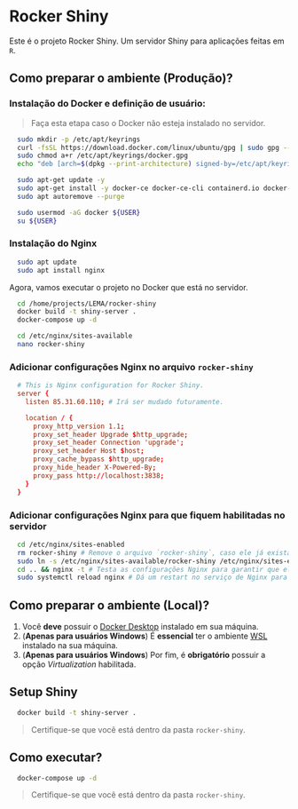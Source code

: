 # Rocker Shiny

Este é o projeto Rocker Shiny. Um servidor Shiny para aplicações feitas em `R`.

## Como preparar o ambiente (Produção)?

### Instalação do Docker e definição de usuário:

> Faça esta etapa caso o Docker não esteja instalado no servidor.

```bash
  sudo mkdir -p /etc/apt/keyrings
  curl -fsSL https://download.docker.com/linux/ubuntu/gpg | sudo gpg --dearmor -o /etc/apt/keyrings/docker.gpg
  sudo chmod a+r /etc/apt/keyrings/docker.gpg
  echo "deb [arch=$(dpkg --print-architecture) signed-by=/etc/apt/keyrings/docker.gpg] https://download.docker.com/linux/ubuntu $(lsb_release -cs) stable" | sudo tee /etc/apt/sources.list.d/docker.list > /dev/null

  sudo apt-get update -y
  sudo apt-get install -y docker-ce docker-ce-cli containerd.io docker-compose
  sudo apt autoremove --purge

  sudo usermod -aG docker ${USER}
  su ${USER}
```

### Instalação do Nginx

```bash
  sudo apt update
  sudo apt install nginx
```

Agora, vamos executar o projeto no Docker que está no servidor.

```bash
  cd /home/projects/LEMA/rocker-shiny
  docker build -t shiny-server .
  docker-compose up -d

  cd /etc/nginx/sites-available
  nano rocker-shiny
```

### Adicionar configurações Nginx no arquivo `rocker-shiny`

```conf
  # This is Nginx configuration for Rocker Shiny.
  server {
    listen 85.31.60.110; # Irá ser mudado futuramente.

    location / {
      proxy_http_version 1.1;
      proxy_set_header Upgrade $http_upgrade;
      proxy_set_header Connection 'upgrade';
      proxy_set_header Host $host;
      proxy_cache_bypass $http_upgrade;
      proxy_hide_header X-Powered-By;
      proxy_pass http://localhost:3838;
    }
  }
```

### Adicionar configurações Nginx para que fiquem habilitadas no servidor

```bash
  cd /etc/nginx/sites-enabled
  rm rocker-shiny # Remove o arquivo `rocker-shiny`, caso ele já exista na pasta `sites-enabled`.
  sudo ln -s /etc/nginx/sites-available/rocker-shiny /etc/nginx/sites-enabled/ # Copia o arquivo `rocker-shiny` para a pasta de `sites-enabled`.
  cd .. && nginx -t # Testa as configurações Nginx para garantir que elas estão corretas.
  sudo systemctl reload nginx # Dá um restart no serviço de Nginx para garantir que ele observe as novas alterações.
```

## Como preparar o ambiente (Local)?

1. Você **deve** possuir o [Docker Desktop](https://docs.docker.com/) instalado em sua máquina.
2. (**Apenas para usuários Windows**) É **essencial** ter o ambiente [WSL](https://learn.microsoft.com/pt-br/windows/wsl/install) instalado na sua máquina.
3. (**Apenas para usuários Windows**) Por fim, é **obrigatório** possuir a opção _Virtualization_ habilitada.

## Setup Shiny

```bash
  docker build -t shiny-server .
```

> Certifique-se que você está dentro da pasta `rocker-shiny`.

## Como executar?

```bash
  docker-compose up -d
```

> Certifique-se que você está dentro da pasta `rocker-shiny`.
